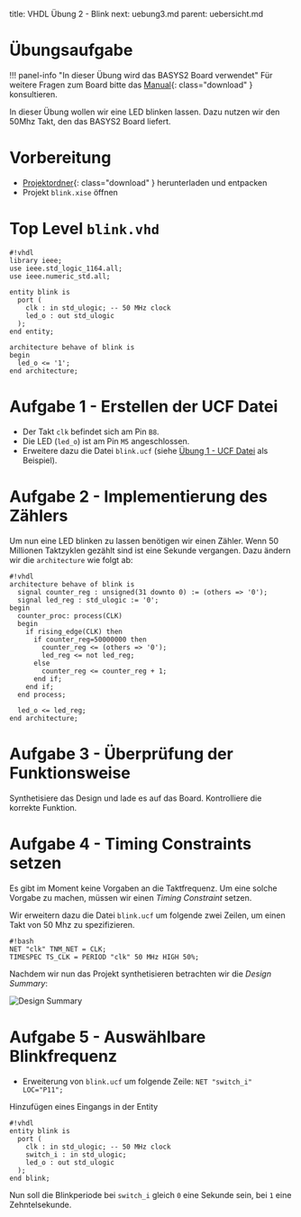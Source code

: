 title: VHDL Übung 2 - Blink
next: uebung3.md
parent: uebersicht.md

# Übungsaufgabe

!!! panel-info "In dieser Übung wird das BASYS2 Board verwendet"
    Für weitere Fragen zum Board bitte das [Manual]({filename}basys2_manual.pdf){: class="download" } konsultieren.

In dieser Übung wollen wir eine LED blinken lassen. Dazu nutzen wir den 50Mhz Takt, den das BASYS2 Board liefert.


# Vorbereitung 

* [Projektordner]({filename}vhdl_uebung_2.compress){: class="download" } herunterladen und entpacken
* Projekt `blink.xise` öffnen

# Top Level `blink.vhd`

    #!vhdl
    library ieee;
    use ieee.std_logic_1164.all;
    use ieee.numeric_std.all;

    entity blink is
      port (
        clk : in std_ulogic; -- 50 MHz clock
        led_o : out std_ulogic
      );
    end entity;

    architecture behave of blink is
    begin
      led_o <= '1'; 
    end architecture;

# Aufgabe 1 - Erstellen der UCF Datei
* Der Takt `clk` befindet sich am Pin `B8`.
* Die LED (`led_o`) ist am Pin `M5` angeschlossen.
* Erweitere dazu die Datei `blink.ucf` (siehe [Übung 1 - UCF Datei]({filename}uebung1.md#pinout) als Beispiel).

# Aufgabe 2 - Implementierung des Zählers
Um nun eine LED blinken zu lassen benötigen wir einen Zähler. Wenn 50 Millionen Taktzyklen gezählt sind ist eine Sekunde
vergangen. Dazu ändern wir die `architecture` wie folgt ab:

    #!vhdl
    architecture behave of blink is
      signal counter_reg : unsigned(31 downto 0) := (others => '0');
      signal led_reg : std_ulogic := '0';
    begin
      counter_proc: process(CLK)
      begin
        if rising_edge(CLK) then
          if counter_reg=50000000 then
            counter_reg <= (others => '0');
            led_reg <= not led_reg;
          else
            counter_reg <= counter_reg + 1;
          end if;
        end if;
      end process;

      led_o <= led_reg;
    end architecture;

# Aufgabe 3 - Überprüfung der Funktionsweise
Synthetisiere das Design und lade es auf das Board. Kontrolliere die korrekte Funktion.

# Aufgabe 4 - Timing Constraints setzen
Es gibt im Moment keine Vorgaben an die Taktfrequenz. Um eine solche Vorgabe zu machen, müssen wir einen
*Timing Constraint* setzen.

Wir erweitern dazu die Datei `blink.ucf` um folgende zwei Zeilen, um einen Takt von 50 Mhz zu spezifizieren.

    #!bash
    NET "clk" TNM_NET = CLK;
    TIMESPEC TS_CLK = PERIOD "clk" 50 MHz HIGH 50%;

Nachdem wir nun das Projekt synthetisieren betrachten wir die *Design Summary*:

![Design Summary]({filename}screenshot_design_summary.png)

# Aufgabe 5 - Auswählbare Blinkfrequenz

* Erweiterung von `blink.ucf` um folgende Zeile: `NET "switch_i" LOC="P11";`

Hinzufügen eines Eingangs in der Entity

    #!vhdl
    entity blink is
      port (
        clk : in std_ulogic; -- 50 MHz clock
        switch_i : in std_ulogic;
        led_o : out std_ulogic
      );
    end blink;

Nun soll die Blinkperiode bei `switch_i` gleich `0` eine Sekunde sein, bei `1` eine Zehntelsekunde.
